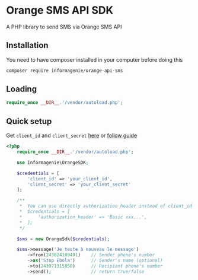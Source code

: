 # Orange SMS API SDK

A PHP library to send SMS via Orange SMS API

## Installation

You need to have composer installed in your computer before doing this

```bash
composer require informagenie/orange-api-sms
```

## Loading

```php
require_once __DIR__.'/vendor/autoload.php';
```

## Quick setup

Get `client_id` and `client_secret` [here](https://developer.orange.com/myapps/) or [follow guide](https://informagenie.com/3141/envoyer-sms-orange-sms-api/)

```php
<?php
    require_once __DIR__.'/vendor/autoload.php';

    use Informagenie\OrangeSDK;

    $credentials = [
        'client_id' => 'your_client_id',
        'client_secret' => 'your_client_secret'
    ];

    /**
     *  You can use directly authorization header instead of client_id and client_secret
     *  $credentials = [
     *      'authorization_header' => 'Basic xxx...',
     *  ];
     */

    $sms = new OrangeSdk($credentials);

    $sms->message('Je teste à nouveau le message')
        ->from(243824109491)    // Sender phone's number
        ->as('Stop Ebola')      // Sender's name (optional)
        ->to(243971315850)      // Recipiant phone's number
        ->send();               // return true/false

```
